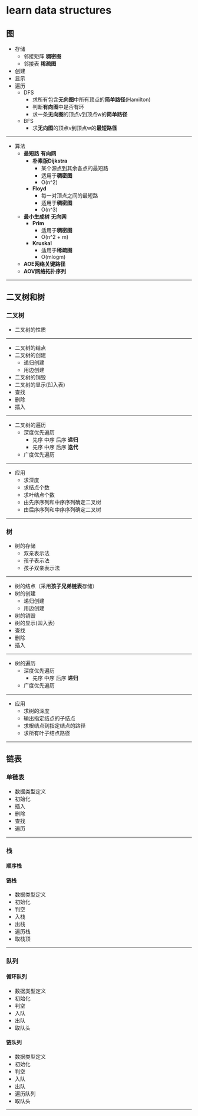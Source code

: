 # learn data structures
## 图
- 存储
    - 邻接矩阵 **稠密图**
    - 邻接表 **稀疏图**
- 创建
- 显示
- 遍历
    - DFS
        - 求所有包含**无向图**中所有顶点的**简单路径**(Hamilton)
        - 判断**有向图**中是否有环
        - 求一条**无向图**的顶点v到顶点w的**简单路径**
    - BFS
        - 求**无向图**的顶点v到顶点w的**最短路径**
***
- 算法
    - **最短路** **有向网**
        - **朴素版Dijkstra**
            - 某个源点到其余各点的最短路
            - 适用于**稠密图**
            - O(n^2)
        - **Floyd**
            - 每一对顶点之间的最短路
            - 适用于**稠密图**
            - O(n^3)
    - **最小生成树** **无向网**
        - **Prim**
            - 适用于**稠密图**
            - O(n^2 + m)
        - **Kruskal**
            - 适用于**稀疏图**
            - O(mlogm)  
    - **AOE网络关键路径**
    - **AOV网络拓扑序列**          


***
## 二叉树和树
### 二叉树
- 二叉树的性质
***
- 二叉树的结点
- 二叉树的创建
    - 递归创建
    - 用边创建
- 二叉树的销毁
- 二叉树的显示(凹入表)
- 查找
- 删除
- 插入
***
- 二叉树的遍历
    - 深度优先遍历
        - 先序 中序 后序 **递归**
        - 先序 中序 后序 **迭代**
    - 广度优先遍历
*** 
- 应用
    - 求深度
    - 求结点个数
    - 求叶结点个数
    - 由先序序列和中序序列确定二叉树
    - 由后序序列和中序序列确定二叉树
***
### 树
- 树的存储
    - 双亲表示法
    - 孩子表示法
    - 孩子双亲表示法
***
- 树的结点（采用**孩子兄弟链表**存储）
- 树的创建
    - 递归创建
    - 用边创建
- 树的销毁
- 树的显示(凹入表)
- 查找
- 删除
- 插入
***
- 树的遍历
    - 深度优先遍历
        - 先序 中序 后序 **递归**
    - 广度优先遍历
***
- 应用
    - 求树的深度
    - 输出指定结点的子结点
    - 求根结点到指定结点的路径
    - 求所有叶子结点路径
***    
## 链表
### 单链表
- 数据类型定义
- 初始化
- 插入
- 删除
- 查找
- 遍历
***
### 栈
#### 顺序栈
#### 链栈
- 数据类型定义
- 初始化
- 判空
- 入栈
- 出栈
- 遍历栈
- 取栈顶
***
### 队列
#### 循环队列
- 数据类型定义
- 初始化
- 判空
- 入队
- 出队
- 取队头
#### 链队列
- 数据类型定义
- 初始化
- 判空
- 入队
- 出队
- 遍历队列
- 取队头
***


